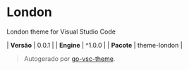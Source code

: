 # London

London theme for Visual Studio Code

| **Versão** | 0.0.1 |
| **Engine** | ^1.0.0 |
| **Pacote** | theme-london |

> Autogerado por [go-vsc-theme](https://github.com/natalbu/go-vsc-theme).
